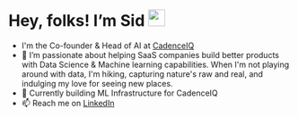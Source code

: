 # Hey, folks! I’m Sid <img src="https://raw.githubusercontent.com/MartinHeinz/MartinHeinz/master/wave.gif" width="30px">
-   I'm the Co-founder & Head of AI at [CadenceIQ](https://cadenceiq.ai/)
- 👀  I’m passionate about helping SaaS companies build better products with Data Science & Machine learning capabilities. When I'm not playing around with data, I'm hiking, capturing nature's raw and real, and indulging my love for seeing new places.
- 🌱    Currently building ML Infrastructure for CadenceIQ
- 📫    Reach me on [LinkedIn](https://www.linkedin.com/in/siddharth-singh-306b341a5/)


<!---
SidtheKidx/SidtheKidx is a ✨ special ✨ repository because its `README.md` (this file) appears on your GitHub profile.
You can click the Preview link to take a look at your changes.
--->
